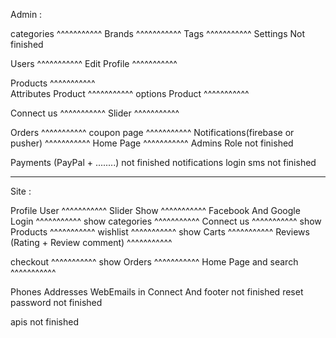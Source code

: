 Admin :

categories                                                   ^^^^^^^^^^^
Brands                                                       ^^^^^^^^^^^
Tags                                                         ^^^^^^^^^^^
Settings                                                     Not finished


Users                                                        ^^^^^^^^^^^
Edit Profile                                                 ^^^^^^^^^^^

Products                                                     ^^^^^^^^^^^  
Attributes Product                                           ^^^^^^^^^^^
options Product                                              ^^^^^^^^^^^

Connect us                                                   ^^^^^^^^^^^
Slider                                                       ^^^^^^^^^^^



Orders                                                       ^^^^^^^^^^^
coupon page                                                  ^^^^^^^^^^^
Notifications(firebase or pusher)                            ^^^^^^^^^^^
Home Page                                                    ^^^^^^^^^^^
Admins Role                                                 not finished

Payments (PayPal + ........)                                not finished
notifications login sms                                     not finished

__________________________________________

Site :

Profile User                                                ^^^^^^^^^^^
Slider Show                                                 ^^^^^^^^^^^
Facebook And Google Login                                   ^^^^^^^^^^^
show categories                                             ^^^^^^^^^^^
Connect us                                                  ^^^^^^^^^^^
show Products                                               ^^^^^^^^^^^
wishlist                                                    ^^^^^^^^^^^
show Carts                                                  ^^^^^^^^^^^
Reviews  (Rating + Review comment)                          ^^^^^^^^^^^

checkout                                                    ^^^^^^^^^^^
show Orders                                                 ^^^^^^^^^^^
Home Page and search                                        ^^^^^^^^^^^




Phones Addresses WebEmails in Connect And footer           not finished
reset password                                             not finished

apis                                                        not finished
